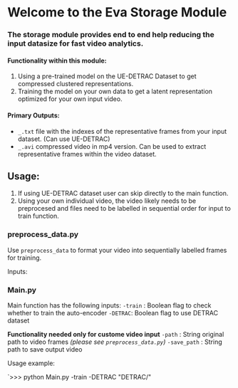 

# Welcome to the Eva Storage Module

### The storage module provides end to end help reducing the input datasize for fast video analytics.


#### Functionality within this module:
1. Using a pre-trained model on the UE-DETRAC Dataset to get compressed clustered representations.
2. Training the model on your own data to get a latent representation optimized for your own input video.


#### Primary Outputs:
- `_.txt` file with the indexes of the representative frames from your input dataset. (Can use UE-DETRAC)
- `_.avi` compressed video in mp4 version. Can be used to extract representative frames within the video dataset.


## Usage:
1. If using UE-DETRAC dataset user can skip directly to the main function.
2. Using your own individual video, the video likely needs to be preprocesed and files need to be labelled in sequential order for input to train function.

### preprocess_data.py
Use `preprocess_data` to format your video into sequentially labelled frames for training.

Inputs:



### Main.py
Main function has the following inputs:
`-train` : Boolean flag to check whether to train the auto-encoder
`-DETRAC`: Boolean flag to use DETRAC dataset

**Functionality needed only for custome video input**
`-path` : String original path to video frames *(please see `preprocess_data.py`)*
`-save_path` : String path to save output video


Usage example:

`>>> python Main.py -train -DETRAC "DETRAC/"
